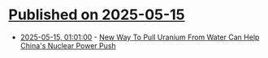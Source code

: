 # [Published on 2025-05-15](index.md)

* [2025-05-15, 01:01:00](https://soylentnews.org/article.pl?sid=25/05/14/0413235&from=rss) - [New Way To Pull Uranium From Water Can Help China's Nuclear Power Push](https://soylentnews.org/article.pl?sid=25/05/14/0413235&from=rss)
